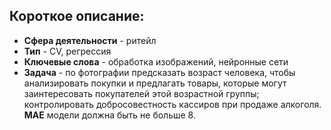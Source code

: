 ## Короткое описание:
* **Сфера деятельности** - ритейл
* **Тип** - CV, регрессия
* **Ключевые слова** - обработка изображений, нейронные сети
* **Задача** - по фотографии предсказать возраст человека, чтобы анализировать покупки и предлагать товары, которые могут заинтересовать покупателей этой возрастной группы; контролировать добросовестность кассиров при продаже алкоголя. **MAE** модели должна быть не больше 8.
